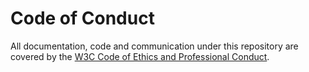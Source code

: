 # Code of Conduct

All documentation, code and communication under this repository are covered by the [W3C Code of Ethics and Professional Conduct](https://www.w3.org/Consortium/cepc/).
